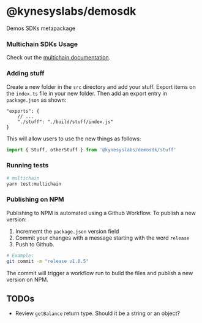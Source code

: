 # @kynesyslabs/demosdk

Demos SDKs metapackage

### Multichain SDKs Usage

Check out the [multichain documentation](./documentation/multichain/README.md).


### Adding stuff

Create a new folder in the `src` directory and add your stuff. Export items on the `index.ts` file in your new folder. Then add an export entry in `package.json` as shown:

```jsonc
"exports": {
    // ...
    "./stuff": "./build/stuff/index.js"
}
```

This will allow users to use the new things as follows:

```js
import { Stuff, otherStuff } from '@kynesyslabs/demosdk/stuff'
```

### Running tests

```sh
# multichain
yarn test:multichain
```

### Publishing on NPM

Publishing to NPM is automated using a Github Workflow. To publish a new version:

1. Incrememt the `package.json` version field
2. Commit your changes with a message starting with the word `release`
3. Push to Github.

```sh
# Example:
git commit -m "release v1.0.5"
```

The commit will trigger a workflow run to build the files and publish a new version on NPM.

## TODOs

-   Review `getBalance` return type. Should it be a string or an object?
